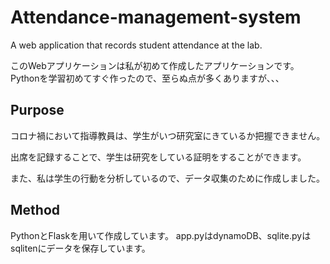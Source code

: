 # Attendance-management-system
A web application that records student attendance at the lab.

このWebアプリケーションは私が初めて作成したアプリケーションです。
Pythonを学習初めてすぐ作ったので、至らぬ点が多くありますが、、、



## Purpose
コロナ禍において指導教員は、学生がいつ研究室にきているか把握できません。

出席を記録することで、学生は研究をしている証明をすることができます。

また、私は学生の行動を分析しているので、データ収集のために作成しました。

## Method

PythonとFlaskを用いて作成しています。
app.pyはdynamoDB、sqlite.pyはsqlitenにデータを保存しています。
